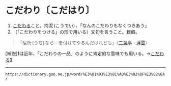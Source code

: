 # こだわり〔こだはり〕

1. [こだわる](こだわる)こと。拘泥 (こうでい) 。「なんのこだわりもなくつきあう」
2. （「こだわりをつける」の形で用いる）文句を言うこと。難癖。
>「宿所 (うち) なら―を付けてやるんだけれども」〈[二葉亭](https://dictionary.goo.ne.jp/word/person/%E4%BA%8C%E8%91%89%E4%BA%AD%E5%9B%9B%E8%BF%B7/#jn-193187)・[浮雲](https://dictionary.goo.ne.jp/word/%E6%B5%AE%E9%9B%B2_%28%E3%81%86%E3%81%8D%E3%81%90%E3%82%82%29/#jn-18109)〉
        

\[補説\]**1**は近年、「こだわりの一品」のように肯定的な意味でも用いる。→[こだわる](https://dictionary.goo.ne.jp/word/%E3%81%93%E3%81%A0%E3%82%8F%E3%82%8B/#jn-79693)**2**

---
`https://dictionary.goo.ne.jp/word/%E3%81%93%E3%81%A0%E3%82%8F%E3%82%8A/`
